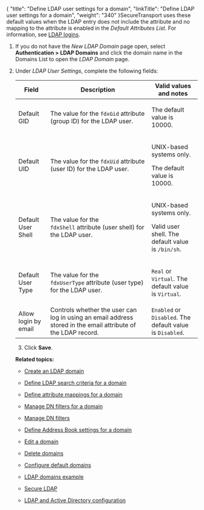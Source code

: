{
    "title": "Define LDAP user settings for a domain",
    "linkTitle": "Define LDAP user settings for a domain",
    "weight": "340"
}SecureTransport uses these default values when the LDAP entry does not include the attribute and no mapping to the attribute is enabled in the *Default Attributes List*. For information, see [LDAP logins](../../c_st_ldap_logins).

1.  If you do not have the *New LDAP Domain* page open, select **Authentication > LDAP Domains** and click the domain name in the Domains List to open the *LDAP Domain* page.

2.  Under *LDAP User Settings*, complete the following fields:  
    

    <table cellspacing="0">
   <col/>
   <col/>
   <col/>
   <thead>
      <tr>
         <th>Field</th>
         <th>Description</th>
         <th>Valid values and notes</th>
      </tr>
   </thead>
   <tbody>
      <tr>
         <td>Default GID         </td>
         <td>The value for the <code>fdxGid</code> attribute (group ID) for the LDAP user.         </td>
         <td>
            <p>The default value is 10000.</p>
         </td>
      </tr>
      <tr>
         <td>Default UID         </td>
         <td>The value for the <code>fdxUid</code> attribute (user ID) for the LDAP user.         </td>
         <td>
            <p>UNIX-based systems only.</p>
            <p>The default value is 10000.</p>
         </td>
      </tr>
      <tr>
         <td>Default User Shell         </td>
         <td>The value for the <code>fdxShell</code> attribute (user shell) for the LDAP user.         </td>
         <td>
            <p>UNIX-based systems only.</p>
            <p>Valid user shell. The default value is <code>/bin/sh</code>.</p>
         </td>
      </tr>
      <tr>
         <td>Default User Type         </td>
         <td>The value for the <code>fdxUserType</code> attribute (user type) for the LDAP user.         </td>
         <td>
            <p><code>Real</code> or <code>Virtual</code>. The default value is <code>Virtual</code>.</p>
         </td>
      </tr>
      <tr>
         <td>Allow login by email         </td>
         <td>Controls whether the user can log in using an email address stored in the email attribute of the LDAP record.         </td>
         <td><code>Enabled</code> or <code>Disabled</code>. The default value is <code>Disabled</code>.         </td>
      </tr>
   </tbody>
</table>

3.  Click **Save**.

**Related topics:**

-   [Create an LDAP domain](../t_st_create_domain)
-   [Define LDAP search criteria for a domain](../t_st_define_ldap_search_criteria_for_domain)
-   [Define attribute mappings for a domain](../t_st_define_attribute_mappings_for_domain)
-   [Manage DN filters for a domain](../t_st_manage_dn_filters_for_domain)
-   [Manage DN filters](../t_st_add_dn_filter)
-   [Define Address Book settings for a domain](../t_st_define_ab_settings_for_domain)
-   [Edit a domain](../t_st_edit_domain)
-   [Delete domains](../t_st_delete_domains)
-   [Configure default domains](../t_st_configure_default_domains)
-   [LDAP domains example](../c_st_ldap_domains_example)
-   [Secure LDAP](../c_st_secure_ldap)
-   [LDAP and Active Directory configuration](../c_st_ldap_active_directory_configuration)
